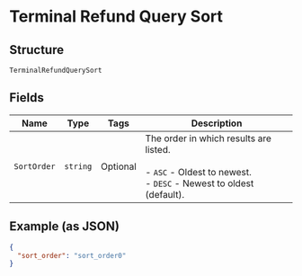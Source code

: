 
# Terminal Refund Query Sort

## Structure

`TerminalRefundQuerySort`

## Fields

| Name | Type | Tags | Description |
|  --- | --- | --- | --- |
| `SortOrder` | `string` | Optional | The order in which results are listed.<br><br>- `ASC` - Oldest to newest.<br>- `DESC` - Newest to oldest (default). |

## Example (as JSON)

```json
{
  "sort_order": "sort_order0"
}
```

